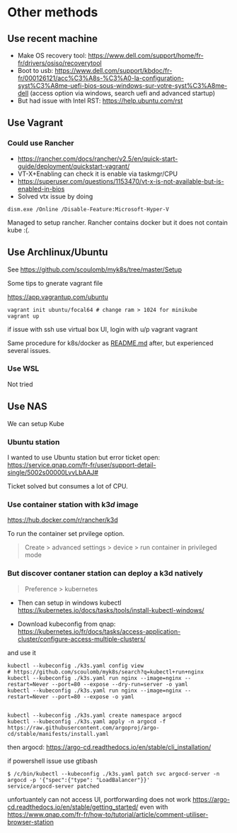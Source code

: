 # Other methods

## Use recent machine

- Make OS recovery tool: https://www.dell.com/support/home/fr-fr/drivers/osiso/recoverytool
- Boot to usb: https://www.dell.com/support/kbdoc/fr-fr/000126121/acc%C3%A8s-%C3%A0-la-configuration-syst%C3%A8me-uefi-bios-sous-windows-sur-votre-syst%C3%A8me-dell (access option via windows, search uefi and advanced startup)
- But had issue with Intel RST: https://help.ubuntu.com/rst


## Use Vagrant 

### Could use Rancher

- https://rancher.com/docs/rancher/v2.5/en/quick-start-guide/deployment/quickstart-vagrant/
- VT-X+Enabling can check it is enable via taskmgr/CPU
- https://superuser.com/questions/1153470/vt-x-is-not-available-but-is-enabled-in-bios
- Solved vtx issue by doing 

````
dism.exe /Online /Disable-Feature:Microsoft-Hyper-V
````

Managed to setup rancher.
Rancher contains docker but it does not contain kube :(.


## Use Archlinux/Ubuntu 

See https://github.com/scoulomb/myk8s/tree/master/Setup

Some tips to gnerate vagrant file

https://app.vagrantup.com/ubuntu

````
vagrant init ubuntu/focal64 # change ram > 1024 for minikube
vagrant up
````

if issue with ssh use virtual box UI, login with u/p vagrant vagrant

Same procedure for k8s/docker as [README.md](./README.md) after, but experienced several issues.

### Use WSL

Not tried

<!-- some dns issue here corp -->

## Use NAS

We can setup Kube 

### Ubuntu station 

I wanted to use Ubuntu station but error ticket open: https://service.qnap.com/fr-fr/user/support-detail-single/5002s00000LvvLbAAJ#

Ticket solved but consumes a lot of CPU.

### Use container station with k3*d* image 

https://hub.docker.com/r/rancher/k3d

To run the container set prvilege option.
> Create > advanced settings > device > run container in privileged mode 

### But discover contaner station can deploy a k3d natively

> Preference > kubernetes

- Then can setup in windows kubectl
https://kubernetes.io/docs/tasks/tools/install-kubectl-windows/

- Download kubeconfig from qnap: https://kubernetes.io/fr/docs/tasks/access-application-cluster/configure-access-multiple-clusters/

and use it

````
kubectl --kubeconfig ./k3s.yaml config view
# https://github.com/scoulomb/myk8s/search?q=kubectl+run+nginx
kubectl --kubeconfig ./k3s.yaml run nginx --image=nginx --restart=Never --port=80 --expose --dry-run=server -o yaml
kubectl --kubeconfig ./k3s.yaml run nginx --image=nginx --restart=Never --port=80 --expose -o yaml
  
  
kubectl --kubeconfig ./k3s.yaml create namespace argocd
kubectl --kubeconfig ./k3s.yaml apply -n argocd -f https://raw.githubusercontent.com/argoproj/argo-cd/stable/manifests/install.yaml
````

<!-- disconnect corp vpn -->
  

  
then argocd: https://argo-cd.readthedocs.io/en/stable/cli_installation/

if powershell issue use gtibash

````
$ /c/bin/kubectl --kubeconfig ./k3s.yaml patch svc argocd-server -n argocd -p '{"spec":{"type": "LoadBalancer"}}'
service/argocd-server patched
````

unfortuantely can not access UI, portforwarding does not work
https://argo-cd.readthedocs.io/en/stable/getting_started/
even with 
https://www.qnap.com/fr-fr/how-to/tutorial/article/comment-utiliser-browser-station


